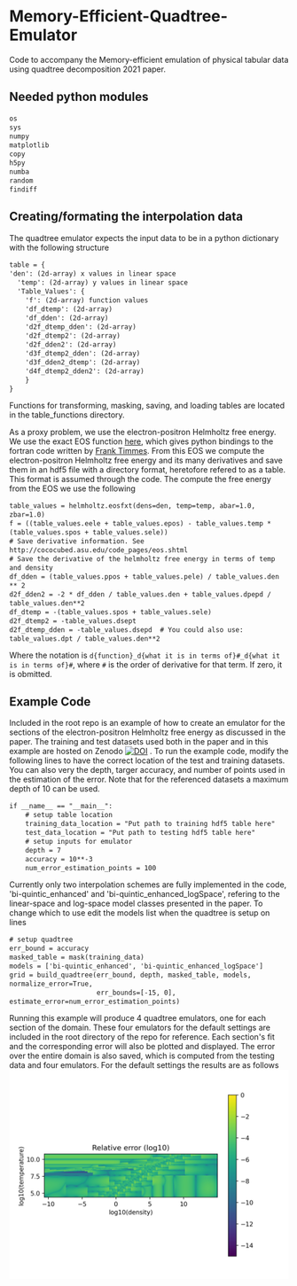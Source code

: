 # Memory-Efficient-Quadtree-Emulator
Code to accompany the Memory-efficient emulation of physical tabular data using quadtree decomposition 2021 paper.

## Needed python modules
```
os
sys
numpy
matplotlib
copy
h5py
numba
random
findiff
```

## Creating/formating the interpolation data
The quadtree emulator expects the input data to be in a python dictionary with the following structure
```
table = {
'den': (2d-array) x values in linear space
  'temp': (2d-array) y values in linear space
  'Table_Values': {
    'f': (2d-array) function values
    'df_dtemp': (2d-array)
    'df_dden': (2d-array)
    'd2f_dtemp_dden': (2d-array)
    'd2f_dtemp2': (2d-array)
    'd2f_dden2': (2d-array)
    'd3f_dtemp2_dden': (2d-array)
    'd3f_dden2_dtemp': (2d-array)
    'd4f_dtemp2_dden2': (2d-array)
    }
}
```
Functions for transforming, masking, saving, and loading tables are located in the table_functions directory. 

As a proxy problem, we use the electron-positron Helmholtz free energy. We use the exact EOS function [here](https://github.com/jschwab/python-helmholtz), which gives python bindings to the fortran code written by [Frank Timmes](http://cococubed.asu.edu/code_pages/eos.shtml). From this EOS we compute the electron-positron Helmholtz free energy and its many derivatives and save them in an hdf5 file with a directory format, heretofore refered to as a table. This format is assumed through the code. The compute the free energy from the EOS we use the following 
```
table_values = helmholtz.eosfxt(dens=den, temp=temp, abar=1.0, zbar=1.0)
f = ((table_values.eele + table_values.epos) - table_values.temp * (table_values.spos + table_values.sele))
# Save derivative information. See http://cococubed.asu.edu/code_pages/eos.shtml
# Save the derivative of the helmholtz free energy in terms of temp and density
df_dden = (table_values.ppos + table_values.pele) / table_values.den ** 2
d2f_dden2 = -2 * df_dden / table_values.den + table_values.dpepd / table_values.den**2
df_dtemp = -(table_values.spos + table_values.sele)
d2f_dtemp2 = -table_values.dsept
d2f_dtemp_dden = -table_values.dsepd  # You could also use: table_values.dpt / table_values.den**2
```
Where the notation is `d{function}_d{what it is in terms of}#_d{what it is in terms of}#`, where `#` is the order of derivative for that term. If zero, it is obmitted.


## Example Code
Included in the root repo is an example of how to create an emulator for the sections of the electron-positron Helmholtz free energy as discussed in the paper. 
The training and test datasets used both in the paper and in this example are hosted on Zenodo [![DOI](https://zenodo.org/badge/DOI/10.5281/zenodo.4739173.svg)](https://doi.org/10.5281/zenodo.4739173)
. 
To run the example code, modify the following lines to have the correct location of the test and training datasets. You can also very the depth, targer accuracy, and number of points used in the estimation of the error.
Note that for the referenced datasets a maximum depth of 10 can be used.
```
if __name__ == "__main__":
    # setup table location
    training_data_location = "Put path to training hdf5 table here"
    test_data_location = "Put path to testing hdf5 table here"
    # setup inputs for emulator
    depth = 7
    accuracy = 10**-3
    num_error_estimation_points = 100
```

Currently only two interpolation schemes are fully implemented in the code, 'bi-quintic_enhanced' and 'bi-quintic_enhanced_logSpace', refering to the linear-space and log-space model classes presented in the paper. 
To change which to use edit the models list when the quadtree is setup on lines
```
# setup quadtree
err_bound = accuracy
masked_table = mask(training_data)
models = ['bi-quintic_enhanced', 'bi-quintic_enhanced_logSpace']
grid = build_quadtree(err_bound, depth, masked_table, models, normalize_error=True,
                      err_bounds=[-15, 0], estimate_error=num_error_estimation_points)
```

Running this example will produce 4 quadtree emulators, one for each section of the domain. 
These four emulators for the default settings are included in the root directory of the repo for reference.
Each section's fit and the corresponding error will also be plotted and displayed. 
The error over the entire domain is also saved, which is computed from the testing data and four emulators. For the default settings the results are as follows
![alt text](https://github.com/Carlson-J/Memory-Efficient-Quadtree-Emulator/blob/main/example_error_plot.png?raw=true)

